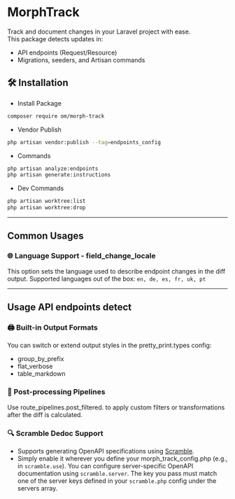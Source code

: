 # MorphTrack

Track and document changes in your Laravel project with ease.  
This package detects updates in:
- API endpoints (Request/Resource)
- Migrations, seeders, and Artisan commands

## 🛠️ Installation
- Install Package
```bash
composer require om/morph-track
```
- Vendor Publish
```bash 
php artisan vendor:publish --tag=endpoints_config
```
- Commands
```bash 
php artisan analyze:endpoints
php artisan generate:instructions
```
- Dev Commands
```bash
php artisan worktree:list
php artisan worktree:drop
```

---
## Common Usages
### 🌐 Language Support - field_change_locale
This option sets the language used to describe endpoint changes in the diff output.
Supported languages out of the box: ```en, de, es, fr, uk, pt```

---
## Usage API endpoints detect
### 🖨️ Built-in Output Formats
You can switch or extend output styles in the pretty_print.types config:
- group_by_prefix
- flat_verbose
- table_markdown

### 🧯 Post-processing Pipelines
Use route_pipelines.post_filtered. to apply custom filters or transformations after the diff is calculated.

### 🔍 Scramble Dedoc Support
- Supports generating OpenAPI specifications using [Scramble](https://github.com/dedoc/scramble).
- Simply enable it wherever you define your morph_track_config.php (e.g., in `scramble.use`).
You can configure server-specific OpenAPI documentation using `scramble.server`. The key you pass must match one of the server keys defined in your `scramble.php` config under the servers array.